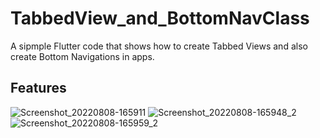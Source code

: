 # TabbedView_and_BottomNavClass

A sipmple Flutter code that shows how to create Tabbed Views and also create Bottom Navigations in apps.

## Features


![Screenshot_20220808-165911](https://user-images.githubusercontent.com/108900115/183464358-5ae64794-d8cf-4e12-9556-f4fe3463b357.png)
![Screenshot_20220808-165948_2](https://user-images.githubusercontent.com/108900115/183464370-e6a257fd-d86c-4bd3-90c9-849cab2c509a.png)
![Screenshot_20220808-165959_2](https://user-images.githubusercontent.com/108900115/183464376-99453e22-1f39-4b44-a5c9-8a7d3bb4a858.png)
